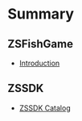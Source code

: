 # Summary

## ZSFishGame
* [Introduction](README.md)

## ZSSDK
* [ZSSDK Catalog](zssdk-catalog.md)

